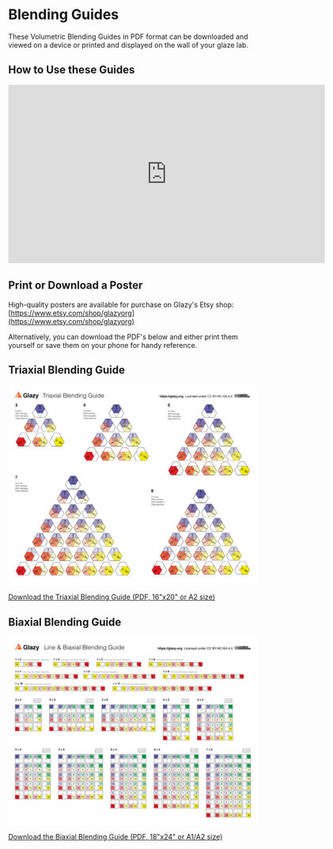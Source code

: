 # Blending Guides

These Volumetric Blending Guides in PDF format can be downloaded and viewed on a device or printed and displayed on the wall of your glaze lab.

## How to Use these Guides

<iframe width="640" height="360" src="https://www.youtube.com/embed/Y_hxultE-cQ" frameborder="0" allow="accelerometer; autoplay; encrypted-media; gyroscope; picture-in-picture" allowfullscreen></iframe>

## Print or Download a Poster

High-quality posters are available for purchase on Glazy's Etsy shop:  [https://www.etsy.com/shop/glazyorg](https://www.etsy.com/shop/glazyorg)

Alternatively, you can download the PDF's below and either print them yourself or save them on your phone for handy reference.

## Triaxial Blending Guide

<a href="/downloads/blending-guides/TriaxialBlendAmounts30ml_v2_COLOR_16x20_final_2020.pdf"><img src="./img/TriaxialBlendAmounts30ml_v2_COLOR_16x20_final.jpg" title="Triaxial Blending Guide"></a>

[Download the Triaxial Blending Guide (PDF, 16"x20" or A2 size)](/downloads/blending-guides/TriaxialBlendAmounts30ml_v2_COLOR_16x20_final_2020.pdf)

## Biaxial Blending Guide

<a href="/downloads/blending-guides/BiaxialBlendAmounts30ml_v2_COLOR_Percent_18x24_2020.pdf"><img src="./img/BiaxialBlendAmounts30ml_v2_COLOR_Percent_18x24_2020.jpg" title="Biaxial Blending Guide"></a>

[Download the Biaxial Blending Guide (PDF, 18"x24" or A1/A2 size)](/downloads/blending-guides/BiaxialBlendAmounts30ml_v2_COLOR_Percent_18x24_2020.pdf)
